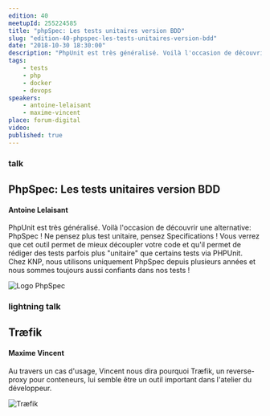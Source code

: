 ```yaml
---
edition: 40
meetupId: 255224585
title: "phpSpec: Les tests unitaires version BDD"
slug: "edition-40-phpspec-les-tests-unitaires-version-bdd"
date: "2018-10-30 18:30:00"
description: "PhpUnit est très généralisé. Voilà l'occasion de découvrir une alternative: PhpSpec ! Ne pensez plus test unitaire, pensez Specifications ! - Træfik , un reverse-proxy pour conteneurs"
tags:
    - tests
    - php
    - docker
    - devops
speakers:
    - antoine-lelaisant
    - maxime-vincent
place: forum-digital
video: 
published: true
---
```


### talk
## PhpSpec: Les tests unitaires version BDD
#### Antoine Lelaisant

PhpUnit est très généralisé. Voilà l'occasion de découvrir une alternative: PhpSpec ! Ne pensez plus test unitaire, pensez Specifications ! Vous verrez que cet outil permet de mieux découpler votre code et qu'il permet de rédiger des tests parfois plus "unitaire" que certains tests via PHPUnit. Chez KNP, nous utilisons uniquement PhpSpec depuis plusieurs années et nous sommes toujours aussi confiants dans nos tests !

![Logo PhpSpec](/talks/phpSpec.png)

### lightning talk
## Træfik
#### Maxime Vincent

Au travers un cas d'usage, Vincent nous dira pourquoi Træfik, un reverse-proxy pour conteneurs, lui semble être un outil important dans l'atelier du développeur.

![Træfik](/talks/traefik.svg)

